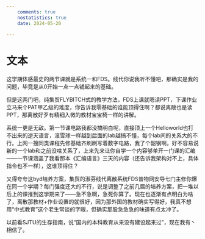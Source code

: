 ```yaml
---
    comments: true
    nostatistics: true
    date: 2024-05-20
 
---
```


# 文本
这学期体感最史的两节课就是系统一和FDS。线代你说我听不懂吧，那确实是我的问题，毕竟是从0开始一点一点铺起来的基础。

但是这两门吧，纯集贸FLYBITCH式的教学方法，FDS上课就嗯读PPT，下课作业立马来个PAT甲乙级的难度，你告诉我零基础的谁能顶得住啊？都说离散也是读PPT，那离散好歹有精细入微的教材宝宝椅一样的讲解。

系统一更是无敌。第一节课电路我都没搞明白呢，直接顶上一个Helloworld也打不出来的逆天语言，滚雪球一样越到后面的lab越搞不懂，每个lab间的关系大的不行。上网一搜同类课程先修基础齐刷刷写着数字电路，我了个韶钢啊。好不容易说新的一个lab和之前没啥关系了，上来先来让你自学一个内容够单开一门课的汇编——一节课涵盖了我看那本《汇编语言》三天的内容（还告诉我架构对不上，具体指令也不一样），这谁顶得住？

又得夸夸这byd培养方案，集贸的淑芬线代离散系统FDS普物网安导七门主修你爆在同一个学期？每门强度还大的不行，说是调整了之前几届的培养方案，把一堆以后上的课推到这学期来了——急不急啊，急死你算了。现在也逐渐有点明白为啥了，离散那教材+作业设置的就很好，因为那外国的教材确实写得好，我真不想用“中式教育”这个老生常谈的字眼，但确实那股急急急的味道有点太冲了。

以前看SJTU的生存指南，说“国内的本科教育从来没有建设起来过”，现在我有丶相信了。